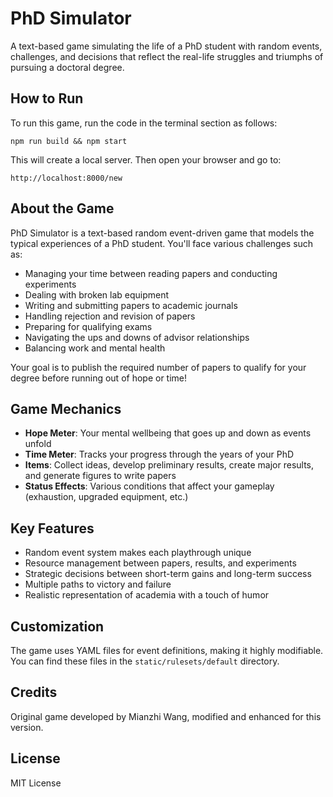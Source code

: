 # PhD Simulator

A text-based game simulating the life of a PhD student with random events, challenges, and decisions that reflect the real-life struggles and triumphs of pursuing a doctoral degree.

## How to Run

To run this game, run the code in the terminal section as follows:

```
npm run build && npm start
```

This will create a local server. Then open your browser and go to:

```
http://localhost:8000/new
```

## About the Game

PhD Simulator is a text-based random event-driven game that models the typical experiences of a PhD student. You'll face various challenges such as:

- Managing your time between reading papers and conducting experiments
- Dealing with broken lab equipment
- Writing and submitting papers to academic journals
- Handling rejection and revision of papers
- Preparing for qualifying exams
- Navigating the ups and downs of advisor relationships
- Balancing work and mental health

Your goal is to publish the required number of papers to qualify for your degree before running out of hope or time!

## Game Mechanics

- **Hope Meter**: Your mental wellbeing that goes up and down as events unfold
- **Time Meter**: Tracks your progress through the years of your PhD
- **Items**: Collect ideas, develop preliminary results, create major results, and generate figures to write papers
- **Status Effects**: Various conditions that affect your gameplay (exhaustion, upgraded equipment, etc.)

## Key Features

- Random event system makes each playthrough unique
- Resource management between papers, results, and experiments
- Strategic decisions between short-term gains and long-term success
- Multiple paths to victory and failure
- Realistic representation of academia with a touch of humor

## Customization

The game uses YAML files for event definitions, making it highly modifiable. You can find these files in the `static/rulesets/default` directory.

## Credits

Original game developed by Mianzhi Wang, modified and enhanced for this version.

## License

MIT License